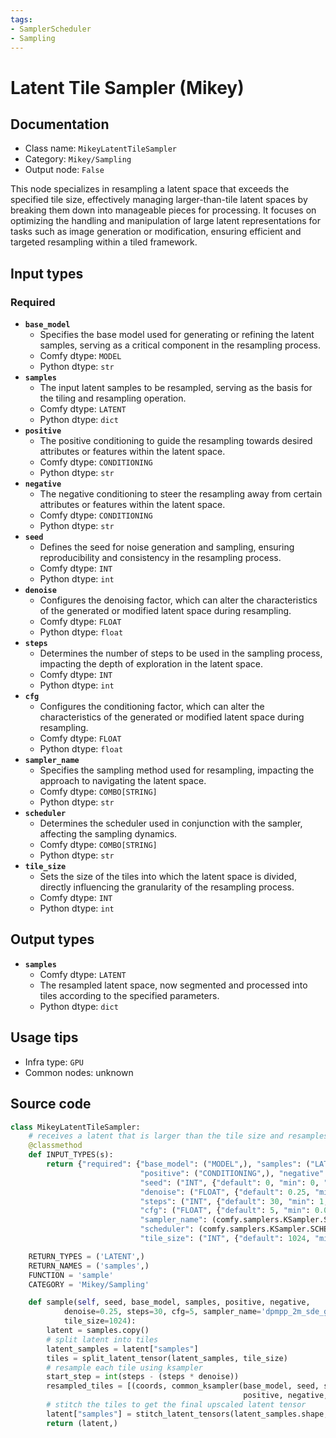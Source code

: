 ```yaml
---
tags:
- SamplerScheduler
- Sampling
---
```


# Latent Tile Sampler (Mikey)
## Documentation
- Class name: `MikeyLatentTileSampler`
- Category: `Mikey/Sampling`
- Output node: `False`

This node specializes in resampling a latent space that exceeds the specified tile size, effectively managing larger-than-tile latent spaces by breaking them down into manageable pieces for processing. It focuses on optimizing the handling and manipulation of large latent representations for tasks such as image generation or modification, ensuring efficient and targeted resampling within a tiled framework.
## Input types
### Required
- **`base_model`**
    - Specifies the base model used for generating or refining the latent samples, serving as a critical component in the resampling process.
    - Comfy dtype: `MODEL`
    - Python dtype: `str`
- **`samples`**
    - The input latent samples to be resampled, serving as the basis for the tiling and resampling operation.
    - Comfy dtype: `LATENT`
    - Python dtype: `dict`
- **`positive`**
    - The positive conditioning to guide the resampling towards desired attributes or features within the latent space.
    - Comfy dtype: `CONDITIONING`
    - Python dtype: `str`
- **`negative`**
    - The negative conditioning to steer the resampling away from certain attributes or features within the latent space.
    - Comfy dtype: `CONDITIONING`
    - Python dtype: `str`
- **`seed`**
    - Defines the seed for noise generation and sampling, ensuring reproducibility and consistency in the resampling process.
    - Comfy dtype: `INT`
    - Python dtype: `int`
- **`denoise`**
    - Configures the denoising factor, which can alter the characteristics of the generated or modified latent space during resampling.
    - Comfy dtype: `FLOAT`
    - Python dtype: `float`
- **`steps`**
    - Determines the number of steps to be used in the sampling process, impacting the depth of exploration in the latent space.
    - Comfy dtype: `INT`
    - Python dtype: `int`
- **`cfg`**
    - Configures the conditioning factor, which can alter the characteristics of the generated or modified latent space during resampling.
    - Comfy dtype: `FLOAT`
    - Python dtype: `float`
- **`sampler_name`**
    - Specifies the sampling method used for resampling, impacting the approach to navigating the latent space.
    - Comfy dtype: `COMBO[STRING]`
    - Python dtype: `str`
- **`scheduler`**
    - Determines the scheduler used in conjunction with the sampler, affecting the sampling dynamics.
    - Comfy dtype: `COMBO[STRING]`
    - Python dtype: `str`
- **`tile_size`**
    - Sets the size of the tiles into which the latent space is divided, directly influencing the granularity of the resampling process.
    - Comfy dtype: `INT`
    - Python dtype: `int`
## Output types
- **`samples`**
    - Comfy dtype: `LATENT`
    - The resampled latent space, now segmented and processed into tiles according to the specified parameters.
    - Python dtype: `dict`
## Usage tips
- Infra type: `GPU`
- Common nodes: unknown


## Source code
```python
class MikeyLatentTileSampler:
    # receives a latent that is larger than the tile size and resamples it
    @classmethod
    def INPUT_TYPES(s):
        return {"required": {"base_model": ("MODEL",), "samples": ("LATENT",),
                             "positive": ("CONDITIONING",), "negative": ("CONDITIONING",),
                             "seed": ("INT", {"default": 0, "min": 0, "max": 0xffffffffffffffff}),
                             "denoise": ("FLOAT", {"default": 0.25, "min": 0.0, "max": 1.0, "step": 0.05}),
                             "steps": ("INT", {"default": 30, "min": 1, "max": 1000}),
                             "cfg": ("FLOAT", {"default": 5, "min": 0.0, "max": 1000.0, "step": 0.1}),
                             "sampler_name": (comfy.samplers.KSampler.SAMPLERS, ),
                             "scheduler": (comfy.samplers.KSampler.SCHEDULERS, ),
                             "tile_size": ("INT", {"default": 1024, "min": 256, "max": 4096, "step": 64})}}

    RETURN_TYPES = ('LATENT',)
    RETURN_NAMES = ('samples',)
    FUNCTION = 'sample'
    CATEGORY = 'Mikey/Sampling'

    def sample(self, seed, base_model, samples, positive, negative,
            denoise=0.25, steps=30, cfg=5, sampler_name='dpmpp_2m_sde_gpu', scheduler='karras',
            tile_size=1024):
        latent = samples.copy()
        # split latent into tiles
        latent_samples = latent["samples"]
        tiles = split_latent_tensor(latent_samples, tile_size)
        # resample each tile using ksampler
        start_step = int(steps - (steps * denoise))
        resampled_tiles = [(coords, common_ksampler(base_model, seed, steps, cfg, sampler_name, scheduler,
                                                    positive, negative, {"samples": tile}, start_step=start_step)[0]["samples"]) for coords, tile in tiles]
        # stitch the tiles to get the final upscaled latent tensor
        latent["samples"] = stitch_latent_tensors(latent_samples.shape, resampled_tiles)
        return (latent,)

```
